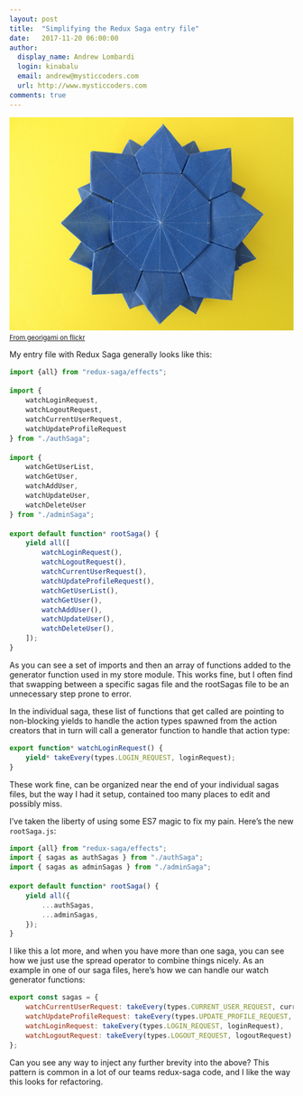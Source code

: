 ```yaml
---
layout: post
title:  "Simplifying the Redux Saga entry file"
date:   2017-11-20 06:00:00
author:
  display_name: Andrew Lombardi
  login: kinabalu
  email: andrew@mysticcoders.com
  url: http://www.mysticcoders.com
comments: true
---
```


<img src="/images/blue-sunflower.jpg" border="0" />
<br />
<small><a href="https://www.flickr.com/photos/georigami/16396244361/in/photolist-qYT3di-WiwJz6-9CJa2N-koFtcM-SthJiZ-9pExHC-NHRHp-Wix3fX-WrzH8j-nKTsja-gYBjKA-ie3sc5-G9PFsp-8kFEyR-roM1Sn-21yurkP-aFW3wZ-dvbogZ-e8pzk1-8W7c3g-9ejuS3-9EHXgY-VUUiHq-aaBbBG-21yuq9R-n7wrUX-cigvj7-dxt8Tn-av8vUh-icWyTi-p2xRyG-iRFn1J-21yuqPt-nQcYbU-dFGEar-fdgHPx-XTfFfR-qn9LSP-ie2DUA-p2AFNT-BZDiAg-Zd7Pmi-Zd7NBH-6CfmoK-dd57Ps-8w2UCf-qVJKmb-rfwKnn-pJqnq3-rA2xMC">From georigami on flickr</a></small>

My entry file with Redux Saga generally looks like this:

```javascript
import {all} from "redux-saga/effects";

import {
    watchLoginRequest,
    watchLogoutRequest,
    watchCurrentUserRequest,
    watchUpdateProfileRequest
} from "./authSaga";

import {
    watchGetUserList,
    watchGetUser,
    watchAddUser,
    watchUpdateUser,
    watchDeleteUser
} from "./adminSaga";

export default function* rootSaga() {
    yield all([
        watchLoginRequest(),
        watchLogoutRequest(),
        watchCurrentUserRequest(),
        watchUpdateProfileRequest(),
        watchGetUserList(),
        watchGetUser(),
        watchAddUser(),
        watchUpdateUser(),
        watchDeleteUser(),
    ]);
}
```
As you can see a set of imports and then an array of functions added to the generator function used in my store module. This works fine, but I often find that swapping between a specific sagas file and the rootSagas file to be an unnecessary step prone to error. 

<!--more-->

In the individual saga, these list of functions that get called are pointing to non-blocking yields to handle the action types spawned from the action creators that in turn will call a generator function to handle that action type:

```javascript
export function* watchLoginRequest() {
    yield* takeEvery(types.LOGIN_REQUEST, loginRequest);
}
```

These work fine, can be organized near the end of your individual sagas files, but the way I had it setup, contained too many places to edit and possibly miss. 

I’ve taken the liberty of using some ES7 magic to fix my pain.  Here’s the new `rootSaga.js`:

```javascript
import {all} from "redux-saga/effects";
import { sagas as authSagas } from "./authSaga";
import { sagas as adminSagas } from "./adminSaga";

export default function* rootSaga() {
    yield all({
        ...authSagas,
        ...adminSagas,
    });
}
```

I like this a lot more, and when you have more than one saga, you can see how we just use the spread operator to combine things nicely. As an example in one of our saga files, here’s how we can handle our watch generator functions:

```javascript
export const sagas = {
    watchCurrentUserRequest: takeEvery(types.CURRENT_USER_REQUEST, currentUserRequest),
    watchUpdateProfileRequest: takeEvery(types.UPDATE_PROFILE_REQUEST, updateProfileRequest),
    watchLoginRequest: takeEvery(types.LOGIN_REQUEST, loginRequest),
    watchLogoutRequest: takeEvery(types.LOGOUT_REQUEST, logoutRequest),
};
```

Can you see any way to inject any further brevity into the above?  This pattern is common in a lot of our teams redux-saga code, and I like the way this looks for refactoring.